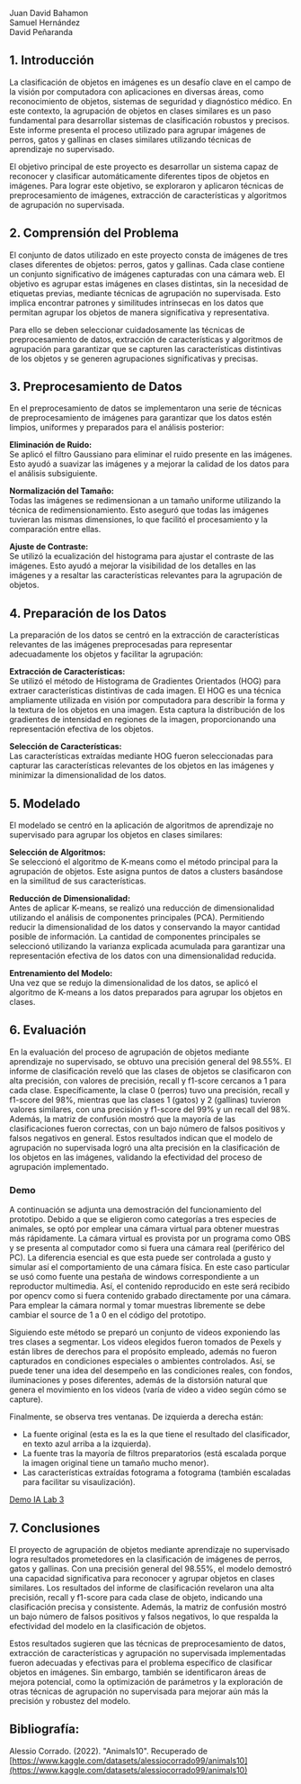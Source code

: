 Juan David Bahamon  
Samuel Hernández  
David Peñaranda  

## 1. Introducción  
La clasificación de objetos en imágenes es un desafío clave en el campo de la visión por computadora con aplicaciones en diversas áreas, como reconocimiento de objetos, sistemas de seguridad y diagnóstico médico. En este contexto, la agrupación de objetos en clases similares es un paso fundamental para desarrollar sistemas de clasificación robustos y precisos. Este informe presenta el proceso utilizado para agrupar imágenes de perros, gatos y gallinas en clases similares utilizando técnicas de aprendizaje no supervisado.  

El objetivo principal de este proyecto es desarrollar un sistema capaz de reconocer y clasificar automáticamente diferentes tipos de objetos en imágenes. Para lograr este objetivo, se exploraron y aplicaron técnicas de preprocesamiento de imágenes, extracción de características y algoritmos de agrupación no supervisada.  

## 2. Comprensión del Problema  
El conjunto de datos utilizado en este proyecto consta de imágenes de tres clases diferentes de objetos: perros, gatos y gallinas. Cada clase contiene un conjunto significativo de imágenes capturadas con una cámara web. El objetivo es agrupar estas imágenes en clases distintas, sin la necesidad de etiquetas previas, mediante técnicas de agrupación no supervisada. Esto implica encontrar patrones y similitudes intrínsecas en los datos que permitan agrupar los objetos de manera significativa y representativa.  

Para ello se deben seleccionar cuidadosamente las técnicas de preprocesamiento de datos, extracción de características y algoritmos de agrupación para garantizar que se capturen las características distintivas de los objetos y se generen agrupaciones significativas y precisas.  

## 3. Preprocesamiento de Datos  
En el preprocesamiento de datos se implementaron una serie de técnicas de preprocesamiento de imágenes para garantizar que los datos estén limpios, uniformes y preparados para el análisis posterior:  

**Eliminación de Ruido:**  
Se aplicó el filtro Gaussiano para eliminar el ruido presente en las imágenes. Esto ayudó a suavizar las imágenes y a mejorar la calidad de los datos para el análisis subsiguiente.  

**Normalización del Tamaño:**  
Todas las imágenes se redimensionan a un tamaño uniforme utilizando la técnica de redimensionamiento. Esto aseguró que todas las imágenes tuvieran las mismas dimensiones, lo que facilitó el procesamiento y la comparación entre ellas.  

**Ajuste de Contraste:**  
Se utilizó la ecualización del histograma para ajustar el contraste de las imágenes. Esto ayudó a mejorar la visibilidad de los detalles en las imágenes y a resaltar las características relevantes para la agrupación de objetos.  

## 4. Preparación de los Datos  
La preparación de los datos se centró en la extracción de características relevantes de las imágenes preprocesadas para representar adecuadamente los objetos y facilitar la agrupación:  

**Extracción de Características:**  
Se utilizó el método de Histograma de Gradientes Orientados (HOG) para extraer características distintivas de cada imagen. El HOG es una técnica ampliamente utilizada en visión por computadora para describir la forma y la textura de los objetos en una imagen. Esta captura la distribución de los gradientes de intensidad en regiones de la imagen, proporcionando una representación efectiva de los objetos.  

**Selección de Características:**  
Las características extraídas mediante HOG fueron seleccionadas para capturar las características relevantes de los objetos en las imágenes y minimizar la dimensionalidad de los datos.  

## 5. Modelado  
El modelado se centró en la aplicación de algoritmos de aprendizaje no supervisado para agrupar los objetos en clases similares:  

**Selección de Algoritmos:**  
Se seleccionó el algoritmo de K-means como el método principal para la agrupación de objetos. Este asigna puntos de datos a clusters basándose en la similitud de sus características.  

**Reducción de Dimensionalidad:**  
Antes de aplicar K-means, se realizó una reducción de dimensionalidad utilizando el análisis de componentes principales (PCA). Permitiendo reducir la dimensionalidad de los datos y conservando la mayor cantidad posible de información. La cantidad de componentes principales se seleccionó utilizando la varianza explicada acumulada para garantizar una representación efectiva de los datos con una dimensionalidad reducida.  

**Entrenamiento del Modelo:**  
Una vez que se redujo la dimensionalidad de los datos, se aplicó el algoritmo de K-means a los datos preparados para agrupar los objetos en clases.  

## 6. Evaluación
En la evaluación del proceso de agrupación de objetos mediante aprendizaje no supervisado, se obtuvo una precisión general del 98.55%. El informe de clasificación reveló que las clases de objetos se clasificaron con alta precisión, con valores de precisión, recall y f1-score cercanos a 1 para cada clase. Específicamente, la clase 0 (perros) tuvo una precisión, recall y f1-score del 98%, mientras que las clases 1 (gatos) y 2 (gallinas) tuvieron valores similares, con una precisión y f1-score del 99% y un recall del 98%. Además, la matriz de confusión mostró que la mayoría de las clasificaciones fueron correctas, con un bajo número de falsos positivos y falsos negativos en general. Estos resultados indican que el modelo de agrupación no supervisada logró una alta precisión en la clasificación de los objetos en las imágenes, validando la efectividad del proceso de agrupación implementado.

### Demo

A continuación se adjunta una demostración del funcionamiento del prototipo. Debido a que se eligieron como categorías a tres especies de animales, se optó por emplear una cámara virtual para obtener muestras más rápidamente. La cámara virtual es provista por un programa como OBS y se presenta al computador como si fuera una cámara real (periférico del PC). La diferencia esencial es que esta puede ser controlada a gusto y simular así el comportamiento de una cámara física. En este caso particular se usó como fuente una pestaña de windows correspondiente a un reproductor multimedia. Así, el contenido reproducido en este será recibido por opencv como si fuera contenido grabado directamente por una cámara. Para emplear la cámara normal y tomar muestras libremente se debe cambiar el source de 1 a 0 en el código del prototipo.

Siguiendo este método se preparó un conjunto de videos exponiendo las tres clases a segmentar. Los videos elegidos fueron tomados de Pexels y están libres de derechos para el propósito empleado, además no fueron capturados en condiciones especiales o ambientes controlados. Así, se puede tener una idea del desempeño en las condiciones reales, con fondos, iluminaciones y poses diferentes, además de la distorsión natural que genera el movimiento en los videos (varía de video a video según cómo se capture).  

Finalmente, se observa tres ventanas. De izquierda a derecha están:
- La fuente original (esta es la es la que tiene el resultado del clasificador, en texto azul arriba a la izquierda).
- La fuente tras la mayoría de filtros preparatorios (está escalada porque la imagen original tiene un tamaño mucho menor).
- Las características extraídas fotograma a fotograma (también escaladas para facilitar su visaulización).

[Demo IA Lab 3](https://youtu.be/S6qUu1eacEw)


## 7. Conclusiones
El proyecto de agrupación de objetos mediante aprendizaje no supervisado logra resultados prometedores en la clasificación de imágenes de perros, gatos y gallinas. Con una precisión general del 98.55%, el modelo demostró una capacidad significativa para reconocer y agrupar objetos en clases similares. Los resultados del informe de clasificación revelaron una alta precisión, recall y f1-score para cada clase de objeto, indicando una clasificación precisa y consistente. Además, la matriz de confusión mostró un bajo número de falsos positivos y falsos negativos, lo que respalda la efectividad del modelo en la clasificación de objetos.

Estos resultados sugieren que las técnicas de preprocesamiento de datos, extracción de características y agrupación no supervisada implementadas fueron adecuadas y efectivas para el problema específico de clasificar objetos en imágenes. Sin embargo, también se identificaron áreas de mejora potencial, como la optimización de parámetros y la exploración de otras técnicas de agrupación no supervisada para mejorar aún más la precisión y robustez del modelo.


## Bibliografía:
Alessio Corrado. (2022). "Animals10". Recuperado de [https://www.kaggle.com/datasets/alessiocorrado99/animals10](https://www.kaggle.com/datasets/alessiocorrado99/animals10)
